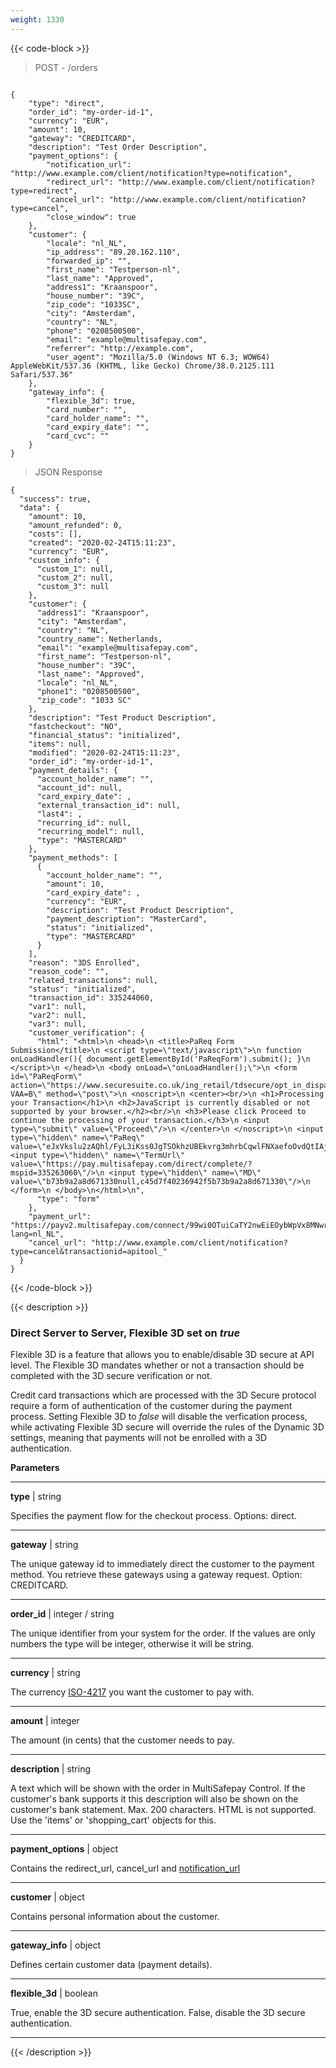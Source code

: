 ```yaml
---
weight: 1330
---
```

{{< code-block >}}

> POST - /orders 

```shell 

{
    "type": "direct",
    "order_id": "my-order-id-1",
    "currency": "EUR",
    "amount": 10,
    "gateway": "CREDITCARD",
    "description": "Test Order Description",
    "payment_options": {
        "notification_url": "http://www.example.com/client/notification?type=notification",
        "redirect_url": "http://www.example.com/client/notification?type=redirect",
        "cancel_url": "http://www.example.com/client/notification?type=cancel",
        "close_window": true
    },
    "customer": {
        "locale": "nl_NL",
        "ip_address": "89.20.162.110",
        "forwarded_ip": "",
        "first_name": "Testperson-nl",
        "last_name": "Approved",
        "address1": "Kraanspoor",
        "house_number": "39C",
        "zip_code": "1033SC",
        "city": "Amsterdam",
        "country": "NL",
        "phone": "0208500500",
        "email": "example@multisafepay.com",
        "referrer": "http://example.com",
        "user_agent": "Mozilla/5.0 (Windows NT 6.3; WOW64) AppleWebKit/537.36 (KHTML, like Gecko) Chrome/38.0.2125.111 Safari/537.36"
    },
    "gateway_info": {
        "flexible_3d": true,
        "card_number": "",
        "card_holder_name": "",
        "card_expiry_date": "",
        "card_cvc": ""
    }
}
```


> JSON Response


```shell
{
  "success": true,
  "data": {
    "amount": 10,
    "amount_refunded": 0,
    "costs": [],
    "created": "2020-02-24T15:11:23",
    "currency": "EUR",
    "custom_info": {
      "custom_1": null,
      "custom_2": null,
      "custom_3": null
    },
    "customer": {
      "address1": "Kraanspoor",
      "city": "Amsterdam",
      "country": "NL",
      "country_name": Netherlands,
      "email": "example@multisafepay.com",
      "first_name": "Testperson-nl",
      "house_number": "39C",
      "last_name": "Approved",
      "locale": "nl_NL",
      "phone1": "0208500500",
      "zip_code": "1033 SC"
    },
    "description": "Test Product Description",
    "fastcheckout": "NO",
    "financial_status": "initialized",
    "items": null,
    "modified": "2020-02-24T15:11:23",
    "order_id": "my-order-id-1",
    "payment_details": {
      "account_holder_name": "",
      "account_id": null,
      "card_expiry_date": ,
      "external_transaction_id": null,
      "last4": ,
      "recurring_id": null,
      "recurring_model": null,
      "type": "MASTERCARD"
    },
    "payment_methods": [
      {
        "account_holder_name": "",
        "amount": 10,
        "card_expiry_date": ,
        "currency": "EUR",
        "description": "Test Product Description",
        "payment_description": "MasterCard",
        "status": "initialized",
        "type": "MASTERCARD"
      }
    ],
    "reason": "3DS Enrolled",
    "reason_code": "",
    "related_transactions": null,
    "status": "initialized",
    "transaction_id": 335244060,
    "var1": null,
    "var2": null,
    "var3": null,
    "customer_verification": {
      "html": "<html>\n <head>\n <title>PaReq Form Submission</title>\n <script type=\"text/javascript\">\n function onLoadHandler(){ document.getElementById('PaReqForm').submit(); }\n </script>\n </head>\n <body onLoad=\"onLoadHandler();\">\n <form id=\"PaReqForm\" action=\"https://www.securesuite.co.uk/ing_retail/tdsecure/opt_in_dispatcher.jsp?VAA=B\" method=\"post\">\n <noscript>\n <center><br/>\n <h1>Processing your Transaction</h1>\n <h2>JavaScript is currently disabled or not supported by your browser.</h2><br/>\n <h3>Please click Proceed to continue the processing of your transaction.</h3>\n <input type=\"submit\" value=\"Proceed\"/>\n </center>\n </noscript>\n <input type=\"hidden\" name=\"PaReq\" value=\"eJxVkslu2zAQhl/FyL3iKss0JgTSOkhzUBEkvrg3mhrbCqwlFNXaefoOvdQtIAjzDZf5/xnCchcQ\r\nF2/ox4AWShwGt8VJXd3feZ1XxUZzqaZGy02+LtTaOOlm1bQQSvE7Cy8Pr/hh4ReGoe5aKzKeSWBX\r\npNuC37k2WnD+4+vzDyunRmracUFoMDwvrOA8fcDOCK1r0C4f35aT9AN2YvDd2MZwtLmcAbsCjGFv\r\ndzH2c8aacR/rwW2wd8cvFTZd5ruG9ftxW7fb0I09izhEillDFtvYMZEVZ8XpFmA3uS9jigaqeqgr\r\nu3r3n6v3/a5sHvXPxUqVy/KzfMrF+un3PbC0AyoX0UouOZdST4SeCzGXCtgpD65JcsknOT+H0KcK\r\nD7f8vww0i4CtP1pTJK9XAjz0XUvKLUn+G0OFg7d96KrRx0mCUPeR+k/V0wqwm5tv39MofKQua14I\r\nYZSQxmjNc5OGclpIVWpqrVSckhcAlo6yy7ypU6dnQtF/z+cPnVPCWQ==\"/>\n <input type=\"hidden\" name=\"TermUrl\" value=\"https://pay.multisafepay.com/direct/complete/?mspid=335263060\"/>\n <input type=\"hidden\" name=\"MD\" value=\"b73b9a2a8d671330null,c45d7f40236942f5b73b9a2a8d671330\"/>\n </form>\n </body>\n</html>\n",
      "type": "form"
    },
    "payment_url": "https://payv2.multisafepay.com/connect/99wi0OTuiCaTY2nwEiEOybWpVx8MNwrJ75c/?lang=nl_NL",
    "cancel_url": "http://www.example.com/client/notification?type=cancel&transactionid=apitool_"
  }
}
```
{{< /code-block >}}

{{< description >}}

### Direct Server to Server, Flexible 3D set on _true_

Flexible 3D is a feature that allows you to enable/disable 3D secure at API level. The Flexible 3D mandates whether or not a transaction should be completed with the 3D secure verification or not.

Credit card transactions which are processed with the 3D Secure protocol require a form of authentication of the customer during the payment process. Setting Flexible 3D to _false_ will disable the verfication process, while activating Flexible 3D secure will override the rules of the Dynamic 3D settings, meaning that payments will not be enrolled with a 3D authentication.

**Parameters**

----------------
__type__ | string

Specifies the payment flow for the checkout process. Options: direct.

----------------
__gateway__ | string

The unique gateway id to immediately direct the customer to the payment method. You retrieve these gateways using a gateway request. Option: CREDITCARD.

----------------
__order_id__ | integer / string

The unique identifier from your system for the order. If the values are only numbers the type will be integer, otherwise it will be string.

----------------
__currency__ | string

The currency [ISO-4217](https://www.iso.org/iso-4217-currency-codes.html) you want the customer to pay with. 

----------------
__amount__ | integer

The amount (in cents) that the customer needs to pay.

----------------
__description__ | string

A text which will be shown with the order in MultiSafepay Control. If the customer's bank supports it this description will also be shown on the customer's bank statement. Max. 200 characters. HTML is not supported. Use the 'items' or 'shopping_cart' objects for this.

----------------
__payment_options__ | object

Contains the redirect_url, cancel_url and [notification_url](/faq/api/how-does-the-notification-url-work)  

----------------
__customer__ | object

Contains personal information about the customer.

----------------
__gateway_info__ | object

Defines certain customer data (payment details).

----------------
__flexible_3d__ | boolean

True, enable the 3D secure authentication. False, disable the 3D secure authentication.

----------------

{{< /description >}}